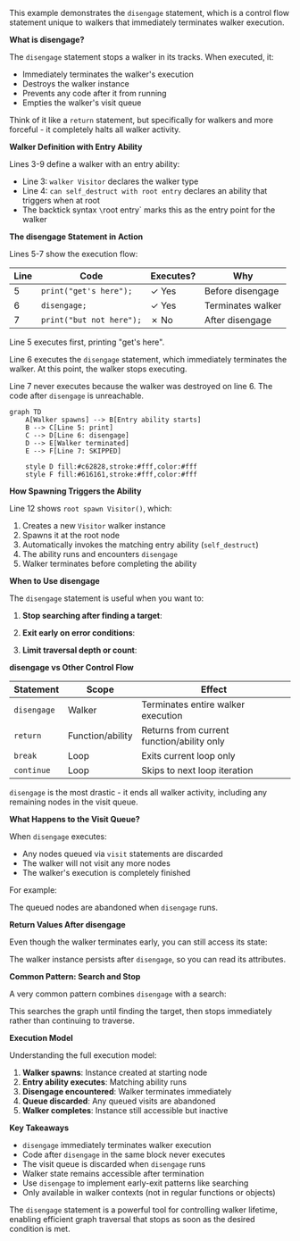 This example demonstrates the `disengage` statement, which is a control flow statement unique to walkers that immediately terminates walker execution.

**What is disengage?**

The `disengage` statement stops a walker in its tracks. When executed, it:
- Immediately terminates the walker's execution
- Destroys the walker instance
- Prevents any code after it from running
- Empties the walker's visit queue

Think of it like a `return` statement, but specifically for walkers and more forceful - it completely halts all walker activity.

**Walker Definition with Entry Ability**

Lines 3-9 define a walker with an entry ability:
- Line 3: `walker Visitor` declares the walker type
- Line 4: `can self_destruct with root entry` declares an ability that triggers when at root
- The backtick syntax `\`root entry` marks this as the entry point for the walker

**The disengage Statement in Action**

Lines 5-7 show the execution flow:

| Line | Code | Executes? | Why |
|------|------|-----------|-----|
| 5 | `print("get's here");` | ✓ Yes | Before disengage |
| 6 | `disengage;` | ✓ Yes | Terminates walker |
| 7 | `print("but not here");` | ✗ No | After disengage |

Line 5 executes first, printing "get's here".

Line 6 executes the `disengage` statement, which immediately terminates the walker. At this point, the walker stops executing.

Line 7 never executes because the walker was destroyed on line 6. The code after `disengage` is unreachable.

```mermaid
graph TD
    A[Walker spawns] --> B[Entry ability starts]
    B --> C[Line 5: print]
    C --> D[Line 6: disengage]
    D --> E[Walker terminated]
    E --> F[Line 7: SKIPPED]

    style D fill:#c62828,stroke:#fff,color:#fff
    style F fill:#616161,stroke:#fff,color:#fff
```

**How Spawning Triggers the Ability**

Line 12 shows `root spawn Visitor()`, which:
1. Creates a new `Visitor` walker instance
2. Spawns it at the root node
3. Automatically invokes the matching entry ability (`self_destruct`)
4. The ability runs and encounters `disengage`
5. Walker terminates before completing the ability

**When to Use disengage**

The `disengage` statement is useful when you want to:

1. **Stop searching after finding a target**:

2. **Exit early on error conditions**:

3. **Limit traversal depth or count**:

**disengage vs Other Control Flow**

| Statement | Scope | Effect |
|-----------|-------|--------|
| `disengage` | Walker | Terminates entire walker execution |
| `return` | Function/ability | Returns from current function/ability only |
| `break` | Loop | Exits current loop only |
| `continue` | Loop | Skips to next loop iteration |

`disengage` is the most drastic - it ends all walker activity, including any remaining nodes in the visit queue.

**What Happens to the Visit Queue?**

When `disengage` executes:
- Any nodes queued via `visit` statements are discarded
- The walker will not visit any more nodes
- The walker's execution is completely finished

For example:

The queued nodes are abandoned when `disengage` runs.

**Return Values After disengage**

Even though the walker terminates early, you can still access its state:


The walker instance persists after `disengage`, so you can read its attributes.

**Common Pattern: Search and Stop**

A very common pattern combines `disengage` with a search:


This searches the graph until finding the target, then stops immediately rather than continuing to traverse.

**Execution Model**

Understanding the full execution model:

1. **Walker spawns**: Instance created at starting node
2. **Entry ability executes**: Matching ability runs
3. **Disengage encountered**: Walker terminates immediately
4. **Queue discarded**: Any queued visits are abandoned
5. **Walker completes**: Instance still accessible but inactive

**Key Takeaways**

- `disengage` immediately terminates walker execution
- Code after `disengage` in the same block never executes
- The visit queue is discarded when `disengage` runs
- Walker state remains accessible after termination
- Use `disengage` to implement early-exit patterns like searching
- Only available in walker contexts (not in regular functions or objects)

The `disengage` statement is a powerful tool for controlling walker lifetime, enabling efficient graph traversal that stops as soon as the desired condition is met.
